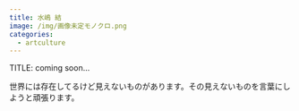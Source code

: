 ```yaml
---
title: 水嶋 結
image: /img/画像未定モノクロ.png
categories:
  - artculture
---
```

TITLE: coming soon...

世界には存在してるけど見えないものがあります。その見えないものを言葉にしようと頑張ります。
